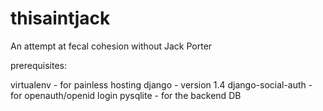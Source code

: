thisaintjack
============

An attempt at fecal cohesion without Jack Porter

prerequisites:

virtualenv         - for painless hosting
django             - version 1.4
django-social-auth - for openauth/openid login
pysqlite           - for the backend DB

